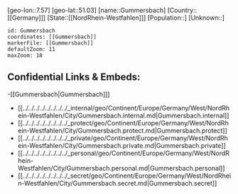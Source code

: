 ﻿---
location: [51.03,7.57]
mapzoom: [7,12] 
mapmarker: city 
type: City
tags:
- geo/City


SpocWebEntityId: 30639
isDeleted: false
confidential: public

---
[geo-lon::7.57]
[geo-lat::51.03]
[name::Gummersbach]
[Country::[[Germany]]]
[State::[[NordRhein-Westfahlen]]]
[Population::]
[Unknown::]


```leaflet
id: Gummersbach
coordinates: [[Gummersbach]]
markerFile: [[Gummersbach]]
defaultZoom: 11 
maxZoom: 18
```


## Confidential Links & Embeds: 
-[[Gummersbach|Gummersbach]]] 
- [[../../../../../../../../_internal/geo/Continent/Europe/Germany/West/NordRhein-Westfahlen/City/Gummersbach.internal.md|Gummersbach.internal]] 
- [[../../../../../../../../_protect/geo/Continent/Europe/Germany/West/NordRhein-Westfahlen/City/Gummersbach.protect.md|Gummersbach.protect]] 
- [[../../../../../../../../_private/geo/Continent/Europe/Germany/West/NordRhein-Westfahlen/City/Gummersbach.private.md|Gummersbach.private]] 
- [[../../../../../../../../_personal/geo/Continent/Europe/Germany/West/NordRhein-Westfahlen/City/Gummersbach.personal.md|Gummersbach.personal]] 
- [[../../../../../../../../_secret/geo/Continent/Europe/Germany/West/NordRhein-Westfahlen/City/Gummersbach.secret.md|Gummersbach.secret]] 

